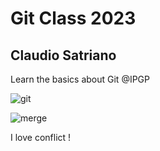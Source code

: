 # Git Class 2023
## Claudio Satriano

Learn the basics about Git @IPGP

![git](http://fabre.io/wp-content/uploads/2018/04/git.jpg)

![merge](https://media.giphy.com/media/v1.Y2lkPTc5MGI3NjExZWY4ZGIyYjA1ODg2MzRkZmUyMTY3ODhjZDNkMTc4ZmYxNzM4NDQ0YSZjdD1n/cFkiFMDg3iFoI/giphy.gif)

I love conflict !